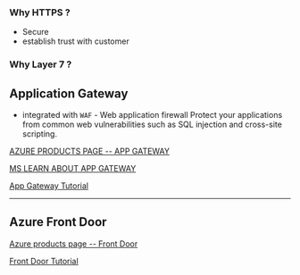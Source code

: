 ### Why HTTPS ? 
- Secure 
- establish trust with customer

### Why Layer 7 ? 


## Application Gateway
- integrated with `WAF` - Web application firewall
Protect your applications from common web vulnerabilities such as SQL injection and cross-site scripting. 

[AZURE PRODUCTS PAGE -- APP GATEWAY](https://azure.microsoft.com/en-us/services/application-gateway/#features)

[MS LEARN ABOUT APP GATEWAY](https://docs.microsoft.com/en-us/learn/modules/load-balancing-https-traffic-azure/2-design-azure-application-gateway)

[App Gateway Tutorial](https://docs.microsoft.com/en-us/azure/application-gateway/quick-create-portal)

------
## Azure Front Door

[Azure products page -- Front Door](https://azure.microsoft.com/en-us/services/frontdoor/#overview)

[Front Door Tutorial](https://docs.microsoft.com/en-us/azure/frontdoor/quickstart-create-front-door)

